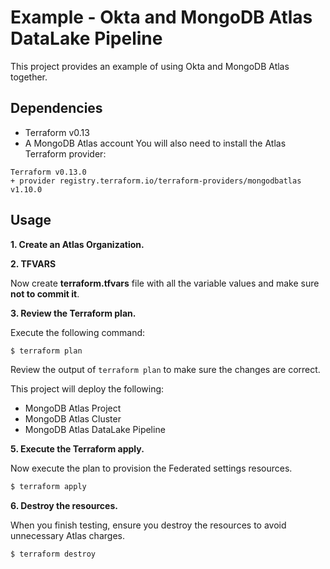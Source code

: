 # Example - Okta and MongoDB Atlas DataLake Pipeline

This project provides an example of using Okta and MongoDB Atlas together.


## Dependencies

* Terraform v0.13
* A MongoDB Atlas account 
You will also need to install the Atlas Terraform provider:
```
Terraform v0.13.0
+ provider registry.terraform.io/terraform-providers/mongodbatlas v1.10.0
```

## Usage

**1\. Create an Atlas Organization.**

**2\. TFVARS**

Now create **terraform.tfvars** file with all the variable values and make sure **not to commit it**.

**3\. Review the Terraform plan.**

Execute the following command:

``` bash
$ terraform plan
```
Review the output of `terraform plan` to make sure the changes are correct.

This project will deploy the following:

- MongoDB Atlas Project
- MongoDB Atlas Cluster
- MongoDB Atlas DataLake Pipeline

**5\. Execute the Terraform apply.**

Now execute the plan to provision the Federated settings resources.

``` bash
$ terraform apply
```

**6\. Destroy the resources.**

When you finish testing, ensure you destroy the resources to avoid unnecessary Atlas charges.

``` bash
$ terraform destroy
```
